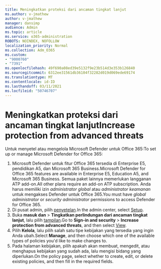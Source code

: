 ```yaml
---
title: Meningkatkan proteksi dari ancaman tingkat lanjut
ms.author: v-jmathew
author: v-jmathew
manager: dansimp
audience: Admin
ms.topic: article
ms.service: o365-administration
ROBOTS: NOINDEX, NOFOLLOW
localization_priority: Normal
ms.collection: Adm_O365
ms.custom:
- "9000760"
- "7391"
ms.openlocfilehash: 49f690a08ed39e5132f9e23b514d3e353b126840
ms.sourcegitcommit: 6312ee31561db36104f32282d019d069ede69174
ms.translationtype: MT
ms.contentlocale: id-ID
ms.lasthandoff: 03/11/2021
ms.locfileid: "50746707"
---
```

# <a name="increase-protection-from-advanced-threats"></a><span data-ttu-id="08f46-102">Meningkatkan proteksi dari ancaman tingkat lanjut</span><span class="sxs-lookup"><span data-stu-id="08f46-102">Increase protection from advanced threats</span></span>

<span data-ttu-id="08f46-103">Untuk menyetel atau mengelola Microsoft Defender untuk Office 365:</span><span class="sxs-lookup"><span data-stu-id="08f46-103">To set up or manage Microsoft Defender for Office 365:</span></span>

1. <span data-ttu-id="08f46-104">Microsoft Defender untuk fitur Office 365 tersedia di Enterprise E5, pendidikan A5, dan Microsoft 365 Business.</span><span class="sxs-lookup"><span data-stu-id="08f46-104">Microsoft Defender for Office 365 features are available in Enterprise E5, Education A5, and Microsoft 365 Business.</span></span> <span data-ttu-id="08f46-105">Semua paket lainnya memerlukan langganan ATP add-on.</span><span class="sxs-lookup"><span data-stu-id="08f46-105">All other plans require an add-on ATP subscription.</span></span> <span data-ttu-id="08f46-106">Anda harus memiliki izin *administrator global* atau *administrator keamanan* untuk mengakses Defender untuk Office 365.</span><span class="sxs-lookup"><span data-stu-id="08f46-106">You must have *global administrator* or *security administrator* permissions to access Defender for Office 365.</span></span>
2. <span data-ttu-id="08f46-107">Di pusat admin, pilih [penyetelan](https://go.microsoft.com/fwlink/p/?linkid=2075721).</span><span class="sxs-lookup"><span data-stu-id="08f46-107">In the admin center, select [Setup](https://go.microsoft.com/fwlink/p/?linkid=2075721).</span></span>
3. <span data-ttu-id="08f46-108">Buka **masuk dan**  >  **Tingkatkan perlindungan dari ancaman tingkat lanjut**, lalu pilih [tampilan](https://go.microsoft.com/fwlink/?linkid=2109302).</span><span class="sxs-lookup"><span data-stu-id="08f46-108">Go to **Sign-in and security** > **Increase protection from advanced threats**, and then select [View](https://go.microsoft.com/fwlink/?linkid=2109302).</span></span>
4. <span data-ttu-id="08f46-109">Pilih **Kelola**, lalu pilih salah satu tipe kebijakan yang tersedia yang ingin Anda ubah.</span><span class="sxs-lookup"><span data-stu-id="08f46-109">Select **Manage**, and then choose which one of the available types of policies you'd like to make changes to.</span></span>
5. <span data-ttu-id="08f46-110">Pada halaman kebijakan, pilih apakah akan membuat, mengedit, atau menghapus kebijakan yang sudah ada, lalu mengisi bidang yang diperlukan.</span><span class="sxs-lookup"><span data-stu-id="08f46-110">On the policy page, select whether to create, edit, or delete existing policies, and then fill in the required fields.</span></span>

